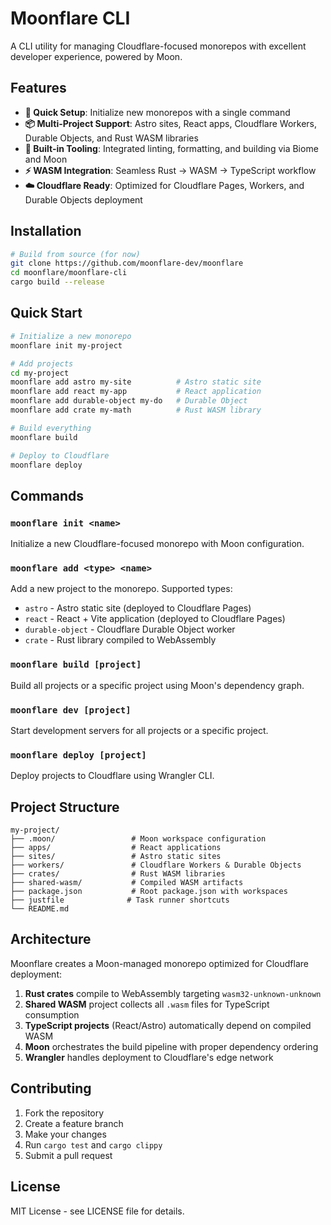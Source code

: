 # Moonflare CLI

A CLI utility for managing Cloudflare-focused monorepos with excellent developer experience, powered by Moon.

## Features

- **🚀 Quick Setup**: Initialize new monorepos with a single command
- **📦 Multi-Project Support**: Astro sites, React apps, Cloudflare Workers, Durable Objects, and Rust WASM libraries  
- **🔧 Built-in Tooling**: Integrated linting, formatting, and building via Biome and Moon
- **⚡ WASM Integration**: Seamless Rust → WASM → TypeScript workflow
- **☁️ Cloudflare Ready**: Optimized for Cloudflare Pages, Workers, and Durable Objects deployment

## Installation

```bash
# Build from source (for now)
git clone https://github.com/moonflare-dev/moonflare
cd moonflare/moonflare-cli
cargo build --release
```

## Quick Start

```bash
# Initialize a new monorepo
moonflare init my-project

# Add projects
cd my-project
moonflare add astro my-site          # Astro static site
moonflare add react my-app           # React application  
moonflare add durable-object my-do   # Durable Object
moonflare add crate my-math          # Rust WASM library

# Build everything
moonflare build

# Deploy to Cloudflare
moonflare deploy
```

## Commands

### `moonflare init <name>`
Initialize a new Cloudflare-focused monorepo with Moon configuration.

### `moonflare add <type> <name>`
Add a new project to the monorepo. Supported types:
- `astro` - Astro static site (deployed to Cloudflare Pages)
- `react` - React + Vite application (deployed to Cloudflare Pages) 
- `durable-object` - Cloudflare Durable Object worker
- `crate` - Rust library compiled to WebAssembly

### `moonflare build [project]`
Build all projects or a specific project using Moon's dependency graph.

### `moonflare dev [project]`  
Start development servers for all projects or a specific project.

### `moonflare deploy [project]`
Deploy projects to Cloudflare using Wrangler CLI.

## Project Structure

```
my-project/
├── .moon/                 # Moon workspace configuration
├── apps/                  # React applications
├── sites/                 # Astro static sites
├── workers/               # Cloudflare Workers & Durable Objects  
├── crates/                # Rust WASM libraries
├── shared-wasm/           # Compiled WASM artifacts
├── package.json           # Root package.json with workspaces
├── justfile              # Task runner shortcuts
└── README.md
```

## Architecture

Moonflare creates a Moon-managed monorepo optimized for Cloudflare deployment:

1. **Rust crates** compile to WebAssembly targeting `wasm32-unknown-unknown`
2. **Shared WASM** project collects all `.wasm` files for TypeScript consumption  
3. **TypeScript projects** (React/Astro) automatically depend on compiled WASM
4. **Moon** orchestrates the build pipeline with proper dependency ordering
5. **Wrangler** handles deployment to Cloudflare's edge network

## Contributing

1. Fork the repository
2. Create a feature branch
3. Make your changes  
4. Run `cargo test` and `cargo clippy`
5. Submit a pull request

## License

MIT License - see LICENSE file for details.